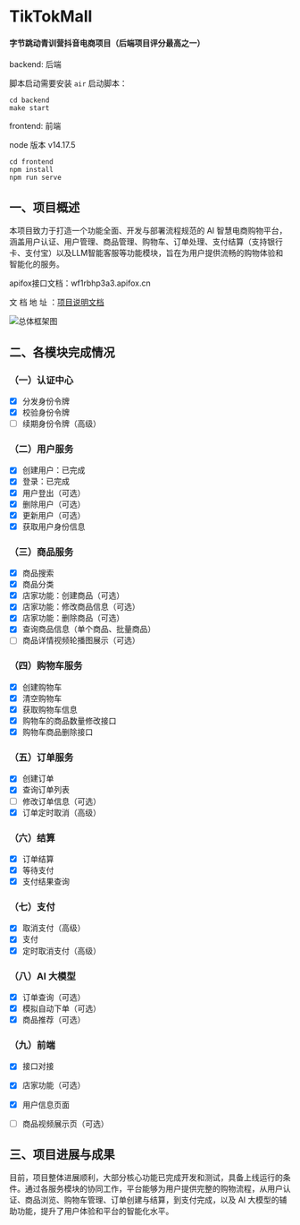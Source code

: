 # TikTokMall
#### 字节跳动青训营抖音电商项目（后端项目评分最高之一）



backend: 后端

脚本启动需要安装 `air`
启动脚本：
```shell
cd backend
make start
```


frontend: 前端

node 版本 v14.17.5

```shell
cd frontend
npm install
npm run serve
```



## 一、项目概述
本项目致力于打造一个功能全面、开发与部署流程规范的 AI 智慧电商购物平台，涵盖用户认证、用户管理、商品管理、购物车、订单处理、支付结算（支持银行卡、支付宝）以及LLM智能客服等功能模块，旨在为用户提供流畅的购物体验和智能化的服务。

apifox接口文档：wf1rbhp3a3.apifox.cn

文 档 地 址  ：[项目说明文档](https://rnutm2ali2.feishu.cn/docx/ZHXBdl62Doeql1xLNQ2conUWnTf)

![总体框架图](https://hrs-aliyunoss.oss-cn-beijing.aliyuncs.com/imges/image-20250305211401954.png)

## 二、各模块完成情况

### （一）认证中心
* [x]  分发身份令牌
* [x]  校验身份令牌
* [ ]  续期身份令牌（高级）

### （二）用户服务
* [x]  创建用户：已完成
* [x]  登录：已完成
* [x]  用户登出（可选）
* [x]  删除用户（可选）
* [x]  更新用户（可选）
* [x]  获取用户身份信息

### （三）商品服务
* [x]  商品搜索
* [x]  商品分类
* [x]  店家功能：创建商品（可选）
* [x]  店家功能：修改商品信息（可选）
* [x]  店家功能：删除商品（可选）
* [x]  查询商品信息（单个商品、批量商品）
* [ ]  商品详情视频轮播图展示（可选）

### （四）购物车服务
* [x] 创建购物车
* [x]  清空购物车
* [x]  获取购物车信息
* [x]  购物车的商品数量修改接口
* [x]  购物车商品删除接口

### （五）订单服务
* [x]  创建订单
* [x] 查询订单列表
* [ ] 修改订单信息（可选）
* [x] 订单定时取消（高级）

### （六）结算
* [x]  订单结算
* [x]  等待支付
* [x]  支付结果查询

### （七）支付
* [x]  取消支付（高级）
* [x]  支付
* [x]  定时取消支付（高级）

### （八）AI 大模型
* [x]  订单查询（可选）
* [x]  模拟自动下单（可选）
* [x]  商品推荐（可选）

### （九）前端
* [x]  接口对接
* [x]  店家功能（可选）
* [x]  用户信息页面
* [ ]  商品视频展示页（可选）


## 三、项目进展与成果
目前，项目整体进展顺利，大部分核心功能已完成开发和测试，具备上线运行的条件。通过各服务模块的协同工作，平台能够为用户提供完整的购物流程，从用户认证、商品浏览、购物车管理、订单创建与结算，到支付完成，以及 AI 大模型的辅助功能，提升了用户体验和平台的智能化水平。
